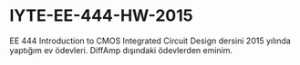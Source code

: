 # IYTE-EE-444-HW-2015
EE 444 Introduction to CMOS Integrated Circuit Design dersini 2015 yılında yaptığım ev ödevleri. 
DiffAmp dışındaki ödevlerden eminim.
